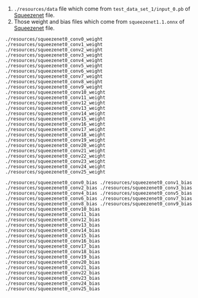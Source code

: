 1. `./resources/data` file which come from `test_data_set_1/input_0.pb` of [Squeezenet](https://s3.amazonaws.com/onnx-model-zoo/squeezenet/squeezenet1.1/squeezenet1.1.tar.gz) file.
2. Those weight and bias files which come from `squeezenet1.1.onnx` of [Squeezenet](https://s3.amazonaws.com/onnx-model-zoo/squeezenet/squeezenet1.1/squeezenet1.1.tar.gz) file.

`
./resources/squeezenet0_conv0_weight
./resources/squeezenet0_conv1_weight
./resources/squeezenet0_conv2_weight
./resources/squeezenet0_conv3_weight
./resources/squeezenet0_conv4_weight
./resources/squeezenet0_conv5_weight
./resources/squeezenet0_conv6_weight
./resources/squeezenet0_conv7_weight
./resources/squeezenet0_conv8_weight
./resources/squeezenet0_conv9_weight
./resources/squeezenet0_conv10_weight
./resources/squeezenet0_conv11_weight
./resources/squeezenet0_conv12_weight
./resources/squeezenet0_conv13_weight
./resources/squeezenet0_conv14_weight
./resources/squeezenet0_conv15_weight
./resources/squeezenet0_conv16_weight
./resources/squeezenet0_conv17_weight
./resources/squeezenet0_conv18_weight
./resources/squeezenet0_conv19_weight
./resources/squeezenet0_conv20_weight
./resources/squeezenet0_conv21_weight
./resources/squeezenet0_conv22_weight
./resources/squeezenet0_conv23_weight
./resources/squeezenet0_conv24_weight
./resources/squeezenet0_conv25_weight
`

`
./resources/squeezenet0_conv0_bias
./resources/squeezenet0_conv1_bias
./resources/squeezenet0_conv2_bias
./resources/squeezenet0_conv3_bias
./resources/squeezenet0_conv4_bias
./resources/squeezenet0_conv5_bias
./resources/squeezenet0_conv6_bias
./resources/squeezenet0_conv7_bias
./resources/squeezenet0_conv8_bias
./resources/squeezenet0_conv9_bias
./resources/squeezenet0_conv10_bias
./resources/squeezenet0_conv11_bias
./resources/squeezenet0_conv12_bias
./resources/squeezenet0_conv13_bias
./resources/squeezenet0_conv14_bias
./resources/squeezenet0_conv15_bias
./resources/squeezenet0_conv16_bias
./resources/squeezenet0_conv17_bias
./resources/squeezenet0_conv18_bias
./resources/squeezenet0_conv19_bias
./resources/squeezenet0_conv20_bias
./resources/squeezenet0_conv21_bias
./resources/squeezenet0_conv22_bias
./resources/squeezenet0_conv23_bias
./resources/squeezenet0_conv24_bias
./resources/squeezenet0_conv25_bias
`
